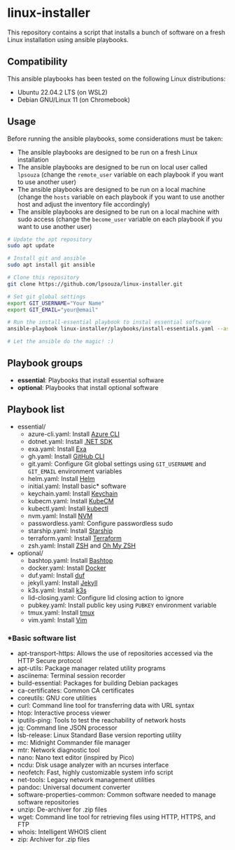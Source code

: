 # linux-installer

This repository contains a script that installs a bunch of software on a fresh Linux installation using ansible playbooks.

## Compatibility

This ansible playbooks has been tested on the following Linux distributions:

- Ubuntu 22.04.2 LTS (on WSL2)
- Debian GNU/Linux 11 (on Chromebook)

## Usage

Before running the ansible playbooks, some considerations must be taken:

- The ansible playbooks are designed to be run on a fresh Linux installation
- The ansible playbooks are designed to be run on local user called `lpsouza` (change the `remote_user` variable on each playbook if you want to use another user)
- The ansible playbooks are designed to be run on a local machine (change the `hosts` variable on each playbook if you want to use another host and adjust the inventory file accordingly)
- The ansible playbooks are designed to be run on a local machine with sudo access (change the `become_user` variable on each playbook if you want to use another user)

```bash
# Update the apt repository
sudo apt update

# Install git and ansible
sudo apt install git ansible

# Clone this repository
git clone https://github.com/lpsouza/linux-installer.git

# Set git global settings
export GIT_USERNAME="Your Name"
export GIT_EMAIL="your@email"

# Run the install-essential playbook to instal essential software
ansible-playbook linux-installer/playbooks/install-essentials.yaml --ask-become-pass

# Let the ansible do the magic! :)
```

## Playbook groups

- **essential**: Playbooks that install essential software
- **optional**: Playbooks that install optional software

## Playbook list

- essential/
  - azure-cli.yaml: Install [Azure CLI](https://learn.microsoft.com/en-us/cli/azure/what-is-azure-cli)
  - dotnet.yaml: Install [.NET SDK](https://dotnet.microsoft.com/en-us/)
  - exa.yaml: Install [Exa](https://the.exa.website/)
  - gh.yaml: Install [GitHub CLI](https://cli.github.com/)
  - git.yaml: Configure Git global settings using `GIT_USERNAME` and `GIT_EMAIL` environment variables
  - helm.yaml: Install [Helm](https://helm.sh/)
  - initial.yaml: Install basic* software
  - keychain.yaml: Install [Keychain](https://www.funtoo.org/Keychain)
  - kubecm.yaml: Install [KubeCM](https://kubecm.cloud/)
  - kubectl.yaml: Install [kubectl](https://kubernetes.io/docs/tasks/tools/)
  - nvm.yaml: Install [NVM](https://github.com/nvm-sh/nvm)
  - passwordless.yaml: Configure passwordless sudo
  - starship.yaml: Install [Starship](https://starship.rs/)
  - terraform.yaml: Install [Terraform](https://www.terraform.io/)
  - zsh.yaml: Install [ZSH](https://www.zsh.org/) and [Oh My ZSH](https://ohmyz.sh/)
- optional/
  - bashtop.yaml: Install [Bashtop](https://github.com/aristocratos/bashtop)
  - docker.yaml: Install [Docker](https://www.docker.com/)
  - duf.yaml: Install [duf](https://github.com/muesli/duf)
  - jekyll.yaml: Install [Jekyll](https://jekyllrb.com/)
  - k3s.yaml: Install [k3s](https://k3s.io/)
  - lid-closing.yaml: Configure lid closing action to ignore
  - pubkey.yaml: Install public key using `PUBKEY` environment variable
  - tmux.yaml: Install [tmux](https://github.com/tmux/tmux)
  - vim.yaml: Install [Vim](https://www.vim.org/)

### *Basic software list

- apt-transport-https: Allows the use of repositories accessed via the HTTP Secure protocol
- apt-utils: Package manager related utility programs
- asciinema: Terminal session recorder
- build-essential: Packages for building Debian packages
- ca-certificates: Common CA certificates
- coreutils: GNU core utilities
- curl: Command line tool for transferring data with URL syntax
- htop: Interactive process viewer
- iputils-ping: Tools to test the reachability of network hosts
- jq: Command line JSON processor
- lsb-release: Linux Standard Base version reporting utility
- mc: Midnight Commander file manager
- mtr: Network diagnostic tool
- nano: Nano text editor (inspired by Pico)
- ncdu: Disk usage analyzer with an ncurses interface
- neofetch: Fast, highly customizable system info script
- net-tools: Legacy network management utilities
- pandoc: Universal document converter
- software-properties-common: Common software needed to manage software repositories
- unzip: De-archiver for .zip files
- wget: Command line tool for retrieving files using HTTP, HTTPS, and FTP
- whois: Intelligent WHOIS client
- zip: Archiver for .zip files

